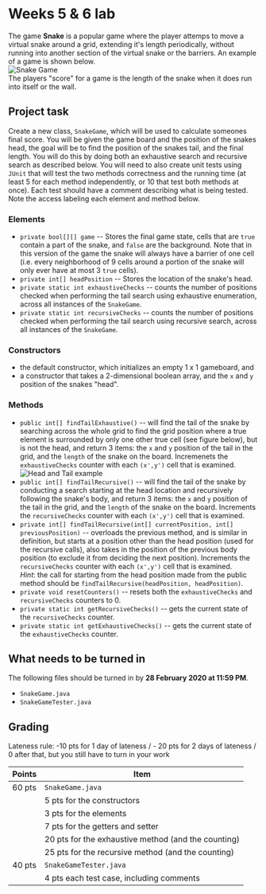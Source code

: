 # Weeks 5 & 6 labThe game **Snake** is a popular game where the player attemps to move a virtual snake around a grid, extending it's length periodically, without running into another section of the virtual snake or the barriers. An example of a game is shown below. <br>![Snake Game](https://miro.medium.com/max/1600/1*dQzFEaAHwxouaImAuUd3EQ.gif) <br>The players "score" for a game is the length of the snake when it does run into itself or the wall. ## Project taskCreate a new class, `SnakeGame`, which will be used to calculate someones final score.  You will be given the game board and the position of the snakes head, the goal will be to find the position of the snakes tail, and the final length. You will do this by doing both an exhaustive search and recursive search as described below. You will need to also create unit tests using `JUnit` that will test the two methods correctness and the running time (at least 5 for each method independently, or 10 that test both methods at once). Each test should have a comment describing what is being tested. Note the access labeling each element and method below. ### Elements * `private bool[][] game` -- Stores the final game state, cells that are `true` contain a part of the snake, and `false` are the background. Note that in this version of the game the snake will always have a barrier of one cell (i.e. every neighborhood of 9 cells around a portion of the snake will only ever have at most 3 `true` cells).* `private int[] headPosition` -- Stores the location of the snake's head. * `private static int exhaustiveChecks` -- counts the number of positions checked when performing the tail search using exhaustive enumeration, across all instances of the `SnakeGame`. * `private static int recursiveChecks` -- counts the number of positions checked when performing the tail search using recursive search, across all instances of the `SnakeGame`.### Constructors* the default constructor, which initializes an empty 1 x 1 gameboard, and * a constructor that takes a 2-dimensional boolean array, and the `x` and `y` position of the snakes "head".### Methods* `public int[] findTailExhaustive()` -- will find the tail of the snake by searching across the whole grid to find the grid position where a true element is surrounded by only one other true cell (see figure below), but is not the head, and return 3 items: the `x` and `y` position of the tail in the grid, and the `length` of the snake on the board. Incremenets the `exhaustiveChecks` counter with each `(x',y')` cell that is examined. <br>![Head and Tail example](images/headTailExample.jpeg)* `public int[] findTailRecursive()` -- will find the tail of the snake by conducting a search starting at the head location and recursively following the snake's body, and return 3 items: the `x` and `y` position of the tail in the grid, and the `length` of the snake on the board. Increments the `recursiveChecks` counter with each `(x',y')` cell that is examined.* `private int[] findTailRecursive(int[] currentPosition, int[] previousPosition)` -- overloads the previous method, and is similar in definition, but starts at a position other than the head position (used for the recursive calls), also takes in the position of the previous body position (to exclude it from deciding the next position). Increments the `recursiveChecks` counter with each `(x',y')` cell that is examined.<br>*Hint*: the call for starting from the head position made from the public method should be `findTailRecursive(headPosition, headPosition)`.* `private void resetCounters()` -- resets both the `exhaustiveChecks` and `recursiveChecks` counters to 0. * `private static int getRecursiveChecks()` -- gets the current state of the `recursiveChecks` counter. * `private static int getExhaustiveChecks()` -- gets the current state of the `exhaustiveChecks` counter. ## What needs to be turned inThe following files should be turned in by **28 February 2020 at 11:59 PM**.* `SnakeGame.java`* `SnakeGameTester.java`## Grading Lateness rule: -10 pts for 1 day of lateness / - 20 pts for 2 days of lateness / 0 after that, but you still have to turn in your work | Points | Item || --- | --- || 60 pts	| `SnakeGame.java` || | 5 pts for the constructors || | 3 pts for the elements || | 7 pts for the getters and setter || | 20 pts for the exhaustive method (and the counting) || | 25 pts for the recursive method (and the counting) || 40 pts	| `SnakeGameTester.java`| | | 4 pts each test case, including comments|